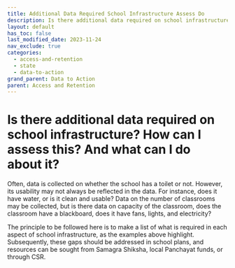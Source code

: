 ```yaml
---
title: Additional Data Required School Infrastructure Assess Do
description: Is there additional data required on school infrastructure? How can I assess this? And what can I do about it?
layout: default
has_toc: false
last_modified_date: 2023-11-24
nav_exclude: true
categories:
  - access-and-retention
  - state
  - data-to-action
grand_parent: Data to Action
parent: Access and Retention
---
```

# Is there additional data required on school infrastructure? How can I assess this? And what can I do about it?

Often, data is collected on whether the school has a toilet or not. However, its usability may not always be reflected in the data. For instance, does it have water, or is it clean and usable? Data on the number of classrooms may be collected, but is there data on capacity of the classroom, does the classroom have a blackboard, does it have fans, lights, and electricity? 

The principle to be followed here is to make a list of what is required in each aspect of school infrastructure, as the examples above highlight. Subsequently, these gaps should be addressed in school plans, and resources can be sought from Samagra Shiksha, local Panchayat funds, or through CSR. 
